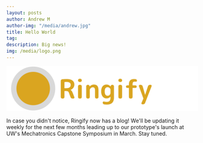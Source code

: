 ```yaml
---
layout: posts
author: Andrew M
author-img: "/media/andrew.jpg"
title: Hello World
tag:
description: Big news!
img: /media/logo.png
---
```


<img src="/media/logo.png">

In case you didn't notice, Ringify now has a blog!
We'll be updating it weekly for the next few months leading up to our prototype's launch at UW's Mechatronics Capstone Symposium in March. Stay tuned.